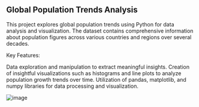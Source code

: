 <h2> Global Population Trends Analysis </h2>

This project explores global population trends using Python for data analysis and visualization. The dataset contains comprehensive information about population figures across various countries and regions over several decades.

Key Features:

Data exploration and manipulation to extract meaningful insights.
Creation of insightful visualizations such as histograms and line plots to analyze population growth trends over time.
Utilization of pandas, matplotlib, and numpy libraries for data processing and visualization.

![image](https://github.com/nadahamdy217/PRODIGY_DS_01/assets/115176121/b717654a-b912-428c-bf8b-82169d6e5b3c)
